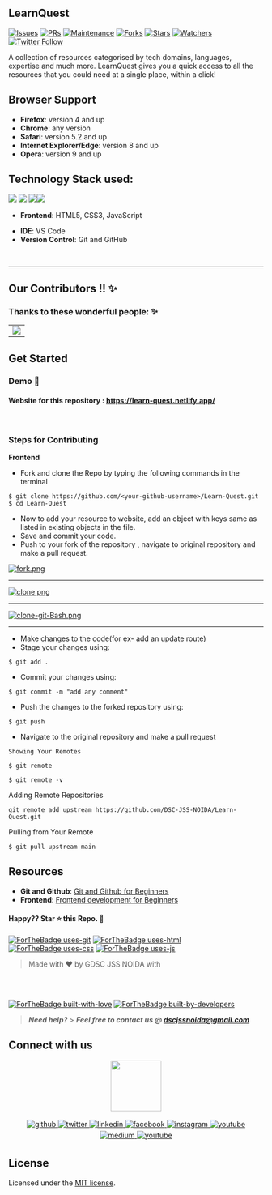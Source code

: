 <!-- <div align="center"> <img align="center" alt="dschackfest" src="https://user-images.githubusercontent.com/42115530/94295926-a5741880-ff7f-11ea-890b-39ad20ac0f21.png" height='150' width='350'></div> -->

<!-- <div>
    <img align=top src="https://miro.medium.com/max/1400/1*c4YgRXYQayOVWxV37ourrw.png" height="100" width="50%"/>
    <img align=top src="https://res.cloudinary.com/de4by5q8o/image/upload/v1633197681/hackfest2021_ocjn5n.svg" height="100" width="49%"/>
<div>
<br> -->



## LearnQuest

[![Issues](https://img.shields.io/github/issues/DSC-JSS-NOIDA/Learn-Quest)](https://github.com/DSC-JSS-NOIDA/Learn-Quest/issues)
[![PRs](https://img.shields.io/github/issues-pr/DSC-JSS-NOIDA/Learn-Quest)](https://github.com/DSC-JSS-NOIDA/Learn-Quest/pulls)
[![Maintenance](https://img.shields.io/maintenance/yes/2022?color=green&logo=github)](https://github.com/DSC-JSS-NOIDA/)
[![Forks](https://img.shields.io/github/forks/DSC-JSS-NOIDA/Learn-Quest?style=social)](https://github.com/DSC-JSS-NOIDA/Learn-Quest) [![Stars](https://img.shields.io/github/stars/DSC-JSS-NOIDA/Learn-Quest?style=social)](https://github.com/DSC-JSS-NOIDA/Learn-Quest) [![Watchers](https://img.shields.io/github/watchers/DSC-JSS-NOIDA/Learn-Quest?style=social)](https://github.com/DSC-JSS-NOIDA/Learn-Quest) [![Twitter Follow](https://img.shields.io/twitter/follow/DSCJSSATEN?style=social)](https://twitter.com/DSCJSSATEN)

A collection of resources categorised by tech domains, languages, expertise and much more. LearnQuest gives you a quick access to all the resources that you could need at a single place, within a click!

<!-- ### Links

- **Frontend**: https://fossevents.netlify.app/
- **Backend**: https://foss-events.herokuapp.com -->

## Browser Support

- **Firefox**: version 4 and up
- **Chrome**: any version
- **Safari**: version 5.2 and up
- **Internet Explorer/Edge**: version 8 and up
- **Opera**: version 9 and up
<!-- > **Note**: Support for modern mobile browsers is experimental. The website is not responsive in mobile devices until now. -->

## Technology Stack used:

<img src="https://img.shields.io/badge/html5%20-%23E34F26.svg?&style=for-the-badge&logo=html5&logoColor=white"/> <img src="https://img.shields.io/badge/css3%20-%231572B6.svg?&style=for-the-badge&logo=css3&logoColor=white"/> <img src="https://img.shields.io/badge/javascript%20-%23323330.svg?&style=for-the-badge&logo=javascript&logoColor=%23F7DF1E"/><img src="https://img.shields.io/badge/github%20-%23121011.svg?&style=for-the-badge&logo=github&logoColor=white"/>

<!-- <img src="https://img.shields.io/badge/node.js%20-%2343853D.svg?&style=for-the-badge&logo=node.js&logoColor=white"/>  <img src="https://img.shields.io/badge/heroku%20-%23430098.svg?&style=for-the-badge&logo=heroku&logoColor=white"/> -->

 <!-- <img src="https://img.shields.io/badge/express.js%20-%23404d59.svg?&style=for-the-badge"/> <img src ="https://img.shields.io/badge/MongoDB-%234ea94b.svg?&style=for-the-badge&logo=mongodb&logoColor=white"/> -->

- **Frontend**: HTML5, CSS3, JavaScript
<!-- - **Backend**: Node.js, Express.js -->
- **IDE**: VS Code
- **Version Control**: Git and GitHub
<!-- - **Database**: MongoDb
- **Hosting**: Heroku, Netlify -->

<!-- ## Slack Channel

[![chat on slack](https://img.shields.io/badge/chat-on%20slack-brightgreen)](https://join.slack.com/t/dschackfest2020/shared_invite/zt-hvmr02i9-kApLVOuvUHIolKwBbk4Vsg) -->
<br>

<!-- ### GitHub Repository Structure

| S.No. | Branch Name                                                          | Purpose                    |
| ----- | -------------------------------------------------------------------- | -------------------------- |
| 1.    | [master](https://github.com/DSC-JSS-NOIDA/foss-events/tree/master)   | contains the frontend code |
| 2.    | [backend](https://github.com/DSC-JSS-NOIDA/foss-events/tree/backend) | contains all backend code  | -->


<hr>


## Our Contributors  !! ✨
### Thanks to these wonderful people: ✨

<table>
	<tr>
		<td>
			<a href="https://github.com/DSC-JSS-NOIDA/Learn-Quest/graphs/contributors">
  <img src="https://contrib.rocks/image?repo=DSC-JSS-NOIDA/Learn-Quest" />
</a>
		</td>
	</tr>
</table>

## Get Started

### Demo <a href="https://drive.google.com/file/d/1Z6bihDrFMUPy8j5nIqzwnqP4pl_OgPXc/view" style="text-decoration:none;">🎥</a>

#### Website for this repository : <https://learn-quest.netlify.app/>

<br>

### Steps for Contributing

<strong>Frontend</strong>

- Fork and clone the Repo by typing the following commands in the terminal

```
$ git clone https://github.com/<your-github-username>/Learn-Quest.git
$ cd Learn-Quest
```

<!--
- Open this folder in your favourite IDE. <br>
- Run `npm install`.<br>
- Run `git pull` command to sync with remote repo.<br>
  <br> -->
<!-- - Run `npm start` for starting server. -->

- Now to add your resource to website, add an object with keys same as listed in existing objects in the file.<br>
- Save and commit your code.<br>
- Push to your fork of the repository , navigate to original repository and make a pull request.<br>

<!-- <strong>Backend</strong>

> **Note**: You must have Nodejs installed

- Fork and clone the Repo by typing the following commands in the terminal

```
$ git clone https://github.com/DSC-JSS-NOIDA/Learn-Quest.git
$ cd Learn-Quest
``` -->

[![fork.png](https://i.postimg.cc/kX93gtJJ/fork-repo.jpg)](https://postimg.cc/sv5tMJF7)

<hr>

[![clone.png](https://i.postimg.cc/xT2jGMqb/clonerepo.jpg)](https://postimg.cc/47CmvhbD)<hr>

[![clone-git-Bash.png](https://i.postimg.cc/pLgLQ6cJ/clone.jpg)](https://postimg.cc/gnZbkysb)

<hr>

- Make changes to the code(for ex- add an update route)
- Stage your changes using:

```
$ git add .
```

- Commit your changes using:

```
$ git commit -m "add any comment"
```

- Push the changes to the forked repository using:

```
$ git push
```

- Navigate to the original repository and make a pull request
```
Showing Your Remotes

$ git remote

$ git remote -v
``` 
Adding Remote Repositories
```
git remote add upstream https://github.com/DSC-JSS-NOIDA/Learn-Quest.git
```
Pulling from Your Remote
```
$ git pull upstream main
```

## Resources

- **Git and Github**: [Git and Github for Beginners](https://www.youtube.com/watch?v=RGOj5yH7evk)
- **Frontend**: [Frontend development for Beginners](https://www.youtube.com/playlist?list=PL9ooVrP1hQOH2k1SANK5rvq_EAgUKTPoK)
<!-- - **Backend**: [Node.js for Beginners](https://www.youtube.com/playlist?list=PL4cUxeGkcC9gcy9lrvMJ75z9maRw4byYp) -->

#### Happy?? Star ⭐ this Repo. 🤩

[![ForTheBadge uses-git](http://ForTheBadge.com/images/badges/uses-git.svg)](https://github.com/DSC-JSS-NOIDA/Learn-Quest)
[![ForTheBadge uses-html](http://ForTheBadge.com/images/badges/uses-html.svg)](https://github.com/DSC-JSS-NOIDA/Learn-Quest)
[![ForTheBadge uses-css](http://ForTheBadge.com/images/badges/uses-css.svg)](https://github.com/DSC-JSS-NOIDA/Learn-Quest)
[![ForTheBadge uses-js](http://ForTheBadge.com/images/badges/uses-js.svg)](https://github.com/DSC-JSS-NOIDA/Learn-Quest)

> Made with ❤️ by GDSC JSS NOIDA with 

<br><br>

[![ForTheBadge built-with-love](http://ForTheBadge.com/images/badges/built-with-love.svg)](https://github.com/DSC-JSS-NOIDA/Learn-Quest)
[![ForTheBadge built-by-developers](http://ForTheBadge.com/images/badges/built-by-developers.svg)](https://github.com/DSC-JSS-NOIDA/Learn-Quest)

> **_Need help?_** > **_Feel free to contact us @ [dscjssnoida@gmail.com](mailto:idscjssnoida@gmail.com?Subject=DSCHackFest2020)_**

## Connect with us

<div align="center">
 <a href="https://dscjss.in/"><img src="./assets/images/gdsc-logo.png"  height=100px /></a> <br><br> 
<a href="https://github.com/DSC-JSS-NOIDA" target="_blank">
<img src=https://img.shields.io/badge/github-%2324292e.svg?&style=for-the-badge&logo=github&logoColor=white alt=github style="margin-bottom: 5px;" />
</a>
<a href="https://twitter.com/DSCJSSATEN" target="_blank">
<img src=https://img.shields.io/badge/twitter-%2300acee.svg?&style=for-the-badge&logo=twitter&logoColor=white alt=twitter style="margin-bottom: 5px;" />
</a>
<a href="https://www.linkedin.com/company/dsc-jssaten/" target="_blank">
<img src=https://img.shields.io/badge/linkedin-%231E77B5.svg?&style=for-the-badge&logo=linkedin&logoColor=white alt=linkedin style="margin-bottom: 5px;" />
</a>
<a href="https://www.facebook.com/dscjssnoida/" target="_blank">
<img src=https://img.shields.io/badge/facebook-%232E87FB.svg?&style=for-the-badge&logo=facebook&logoColor=white alt=facebook style="margin-bottom: 5px;" />
</a>
<a href="https://instagram.com/gdscjssaten?igshid=YmMyMTA2M2Y=" target="_blank">
<img src=https://img.shields.io/badge/instagram-%23000000.svg?&style=for-the-badge&logo=instagram&logoColor=white alt=instagram style="margin-bottom: 5px;" />
</a>
 <a href="https://discord.gg/PWEtw7gq" target="_blank">
<img src=https://img.shields.io/badge/discord-%233E77FB.svg?&style=for-the-badge&logo=discord&logoColor=white alt=youtube style="margin-bottom: 5px;" />
</a> 
<a href="https://medium.com/dsc-jss-noida" target="_blank">
<img src=https://img.shields.io/badge/medium-%23292929.svg?&style=for-the-badge&logo=medium&logoColor=white alt=medium style="margin-bottom: 5px;" />
</a>  
<a href="https://www.youtube.com/channel/UCkELk5JFDceaSf8pBa19kDQ" target="_blank">
<img src=https://img.shields.io/badge/youtube-%23FF0000.svg?&style=for-the-badge&logo=youtube&logoColor=white alt=youtube style="margin-bottom: 5px;" />
</a> 
</div>

<!-- "https://user-images.githubusercontent.com/42115530/94302134-5c28c680-ff89-11ea-9ca4-5dcdd4279786.png" -->

## License

Licensed under the [MIT license](LICENSE).

